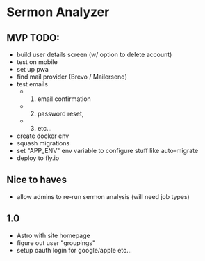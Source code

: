 # Sermon Analyzer

## MVP TODO:
* build user details screen (w/ option to delete account)
* test on mobile
* set up pwa
* find mail provider (Brevo / Mailersend)
* test emails
    - 1. email confirmation
    - 2. password reset,
    - 3. etc...
* create docker env
* squash migrations
* set "APP_ENV" env variable to configure stuff like auto-migrate
* deploy to fly.io

## Nice to haves
* allow admins to re-run sermon analysis (will need job types)

## 1.0
* Astro with site homepage
* figure out user "groupings"
* setup oauth login for google/apple etc...